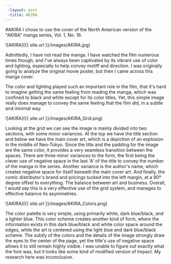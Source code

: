 ```yaml
---
 -layout: post
 -title: AKIRA
---
```


#AKIRA
I chose to use the cover of the North American version of the "AKIRA" manga series, Vol. 1, No. 16. 

![AKIRA]({{ site.url }}/images/AKIRA.jpg)


Admittedly, I have not read the manga. I have watched the film numerous times though, and I've always been captivated by its vibrant use of color and lighting, especially to help convey motiff and direction. I was originally going to analyze the original movie poster, but then I came across this manga cover. 

The color and lighting played such an important role in the film, that it's hard to imagine getting the same feeling from reading the manga, which was confined to black and white except for its color titles. Yet, this simple image really does manage to convey the same feeling that the film did, in a subtle and minimal way. 

![AKIRA]({{ site.url }}/images/AKIRA_Grid.png)

Looking at the grid we can see the image is mainly divided into two sections, with some minor variances. At the top we have the title section and below we have the main cover art, which is a depiction of an explosion in the middle of Neo-Tokyo. Since the title and the padding for the image are the same color, it provides a very seamless transition between the spaces. There are three minor variances to the form, the first being the clever use of negative space in the last 'A' of the title to convey the number of the manga in the series. Another variance is the author's name, which creates negative space for itself beneath the main cover art. And finally, the comic distributor's brand and pricings tucked into the left margin, at a 90º degree offset to everything. The balance between art and business. Overall, I would say this is a very effective use of the grid system, and manages to effective balance its asymmetries. 

![AKIRA]({{ site.url }}/images/AKIRA_Colors.png)

The color palette is very simple, using primarily white, dark blue/black, and a lighter blue. This color scheme creates another kind of form, where the information exists in this dark blue/black and white color space around the edges, while the art is centered using the light blue and dark blue/black scheme. The subtly of the colors and the details of the image strongly draw the eyes to the center of the page, yet the title's use of negative space allows it to still remain highly visible. I was unable to figure out exactly what the font was, but it looks like some kind of modified version of Impact. My research here was inconclusive. 





